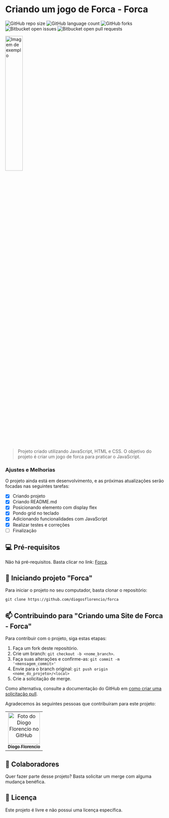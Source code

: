 # Criando um jogo de Forca - Forca

![GitHub repo size](https://img.shields.io/github/repo-size/diogosflorencio/forca?style=for-the-badge)
![GitHub language count](https://img.shields.io/github/languages/count/diogosflorencio/forca?style=for-the-badge)
![GitHub forks](https://img.shields.io/github/forks/diogosflorencio/forca?style=for-the-badge)
![Bitbucket open issues](https://img.shields.io/bitbucket/issues/diogosflorencio/forca?style=for-the-badge)
![Bitbucket open pull requests](https://img.shields.io/bitbucket/pr-raw/diogosflorencio/forca?style=for-the-badge)

<img src="" style="width:33%" alt="Imagem de exemplo">



> Projeto criado utilizando JavaScript, HTML e CSS. O objetivo do projeto é criar um jogo de forca para praticar o JavaScript.


### Ajustes e Melhorias

O projeto ainda está em desenvolvimento, e as próximas atualizações serão focadas nas seguintes tarefas:
- [x] Criando projeto
- [x] Criando README.md
- [x] Posicionando elemento com display flex
- [x] Pondo grid no teclado
- [x] Adicionando funcionalidades com JavaScript
- [x] Realizar testes e correções
- [ ] Finalização

## 💻 Pré-requisitos

Não há pré-requisitos. Basta clicar no link:  [Forca](https://diogosflorencio.github.io/forca).

## 🚀 Iniciando projeto "Forca"

Para iniciar o projeto no seu computador, basta clonar o repositório:

```
git clone https://github.com/diogosflorencio/forca
```

## 📫 Contribuindo para "Criando uma Site de Forca - Forca"

Para contribuir com o projeto, siga estas etapas:

1. Faça um fork deste repositório.
2. Crie um branch: `git checkout -b <nome_branch>`.
3. Faça suas alterações e confirme-as: `git commit -m '<mensagem_commit>'`
4. Envie para o branch original: `git push origin <nome_do_projeto>/<local>`
5. Crie a solicitação de merge.

Como alternativa, consulte a documentação do GitHub em [como criar uma solicitação pull](https://help.github.com/en/github/collaborating-with-issues-and-pull-requests/creating-a-pull-request).

Agradecemos às seguintes pessoas que contribuíram para este projeto:

<table>
  <tr>
    <td align="center">
      <a href="https://github.com/diogosflorencio" title="Diogo Florencio">
        <img src="https://avatars.githubusercontent.com/u/33941005" width="100px;" alt="Foto do Diogo Florencio no GitHub"/><br>
        <sub>
          <b>Diogo Florencio</b>
        </sub>
      </a>
    </td>
  </tr>
</table>

## 🤝 Colaboradores

Quer fazer parte desse projeto? Basta solicitar um merge com alguma mudança benéfica. 

## 📝 Licença

Este projeto é livre e não possui uma licença específica.
